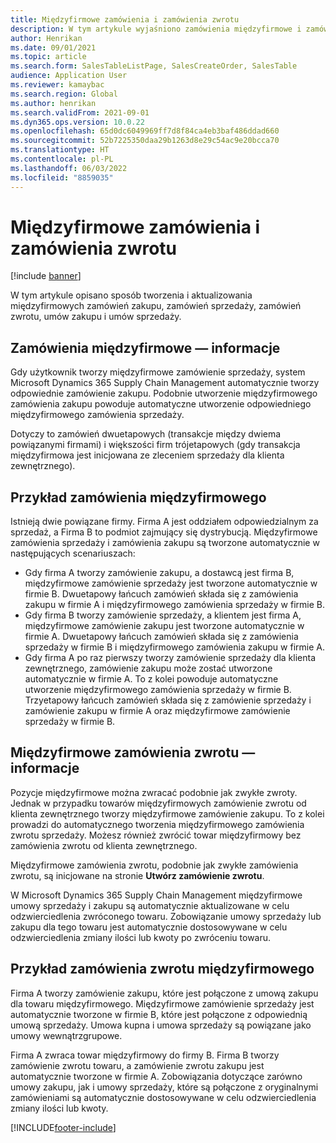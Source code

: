 ```yaml
---
title: Międzyfirmowe zamówienia i zamówienia zwrotu
description: W tym artykule wyjaśniono zamówienia międzyfirmowe i zamówienia zwrotu
author: Henrikan
ms.date: 09/01/2021
ms.topic: article
ms.search.form: SalesTableListPage, SalesCreateOrder, SalesTable
audience: Application User
ms.reviewer: kamaybac
ms.search.region: Global
ms.author: henrikan
ms.search.validFrom: 2021-09-01
ms.dyn365.ops.version: 10.0.22
ms.openlocfilehash: 65d0dc6049969ff7d8f84ca4eb3baf486ddad660
ms.sourcegitcommit: 52b7225350daa29b1263d8e29c54ac9e20bcca70
ms.translationtype: HT
ms.contentlocale: pl-PL
ms.lasthandoff: 06/03/2022
ms.locfileid: "8859035"
---
```

# <a name="intercompany-orders-and-return-orders"></a>Międzyfirmowe zamówienia i zamówienia zwrotu

[!include [banner](../../includes/banner.md)]

W tym artykule opisano sposób tworzenia i aktualizowania międzyfirmowych zamówień zakupu, zamówień sprzedaży, zamówień zwrotu, umów zakupu i umów sprzedaży.

## <a name="about-intercompany-orders"></a>Zamówienia międzyfirmowe — informacje

Gdy użytkownik tworzy międzyfirmowe zamówienie sprzedaży, system Microsoft Dynamics 365 Supply Chain Management automatycznie tworzy odpowiednie zamówienie zakupu. Podobnie utworzenie międzyfirmowego zamówienia zakupu powoduje automatyczne utworzenie odpowiedniego międzyfirmowego zamówienia sprzedaży.

Dotyczy to zamówień dwuetapowych (transakcje między dwiema powiązanymi firmami) i większości firm trójetapowych (gdy transakcja międzyfirmowa jest inicjowana ze zleceniem sprzedaży dla klienta zewnętrznego).

## <a name="intercompany-order-example"></a>Przykład zamówienia międzyfirmowego

Istnieją dwie powiązane firmy. Firma A jest oddziałem odpowiedzialnym za sprzedaż, a Firma B to podmiot zajmujący się dystrybucją. Międzyfirmowe zamówienia sprzedaży i zamówienia zakupu są tworzone automatycznie w następujących scenariuszach:

- Gdy firma A tworzy zamówienie zakupu, a dostawcą jest firma B, międzyfirmowe zamówienie sprzedaży jest tworzone automatycznie w firmie B. Dwuetapowy łańcuch zamówień składa się z zamówienia zakupu w firmie A i międzyfirmowego zamówienia sprzedaży w firmie B.
- Gdy firma B tworzy zamówienie sprzedaży, a klientem jest firma A, międzyfirmowe zamówienie zakupu jest tworzone automatycznie w firmie A. Dwuetapowy łańcuch zamówień składa się z zamówienia sprzedaży w firmie B i międzyfirmowego zamówienia zakupu w firmie A.
- Gdy firma A po raz pierwszy tworzy zamówienie sprzedaży dla klienta zewnętrznego, zamówienie zakupu może zostać utworzone automatycznie w firmie A. To z kolei powoduje automatyczne utworzenie międzyfirmowego zamówienia sprzedaży w firmie B. Trzyetapowy łańcuch zamówień składa się z zamówienie sprzedaży i zamówienie zakupu w firmie A oraz międzyfirmowe zamówienie sprzedaży w firmie B.

## <a name="about-intercompany-return-orders"></a>Międzyfirmowe zamówienia zwrotu — informacje

Pozycje międzyfirmowe można zwracać podobnie jak zwykłe zwroty. Jednak w przypadku towarów międzyfirmowych zamówienie zwrotu od klienta zewnętrznego tworzy międzyfirmowe zamówienie zakupu. To z kolei prowadzi do automatycznego tworzenia międzyfirmowego zamówienia zwrotu sprzedaży. Możesz również zwrócić towar międzyfirmowy bez zamówienia zwrotu od klienta zewnętrznego.

Międzyfirmowe zamówienia zwrotu, podobnie jak zwykłe zamówienia zwrotu, są inicjowane na stronie **Utwórz zamówienie zwrotu**.

W Microsoft Dynamics 365 Supply Chain Management międzyfirmowe umowy sprzedaży i zakupu są automatycznie aktualizowane w celu odzwierciedlenia zwróconego towaru. Zobowiązanie umowy sprzedaży lub zakupu dla tego towaru jest automatycznie dostosowywane w celu odzwierciedlenia zmiany ilości lub kwoty po zwróceniu towaru.

## <a name="intercompany-return-order-example"></a>Przykład zamówienia zwrotu międzyfirmowego

Firma A tworzy zamówienie zakupu, które jest połączone z umową zakupu dla towaru międzyfirmowego. Międzyfirmowe zamówienie sprzedaży jest automatycznie tworzone w firmie B, które jest połączone z odpowiednią umową sprzedaży. Umowa kupna i umowa sprzedaży są powiązane jako umowy wewnątrzgrupowe.

Firma A zwraca towar międzyfirmowy do firmy B. Firma B tworzy zamówienie zwrotu towaru, a zamówienie zwrotu zakupu jest automatycznie tworzone w firmie A. Zobowiązania dotyczące zarówno umowy zakupu, jak i umowy sprzedaży, które są połączone z oryginalnymi zamówieniami są automatycznie dostosowywane w celu odzwierciedlenia zmiany ilości lub kwoty.

[!INCLUDE[footer-include](../../includes/footer-banner.md)]
